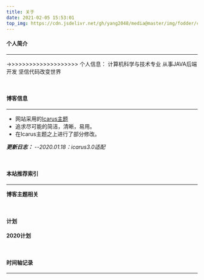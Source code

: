 ```yaml
---
title: 关于
date: 2021-02-05 15:53:01
top_img: https://cdn.jsdelivr.net/gh/yang2048/media@master/img/fodder/coffee-5037804_1280.jpg
---
```



#### 个人简介

---

->>>>>>>>>>>>>>>>>>>>
个人信息：
计算机科学与技术专业
从事JAVA后端开发
坚信代码改变世界

<br>

#### 博客信息

---
+ 网站采用的[Icarus主题](http://github.com/ppoffice/hexo-theme-icarus) 
+ 追求尽可能的简洁，清晰，易用。
+ 在Icarus主题之上进行了部分修改。

***更新日志：***
--*2020.01.18：icarus3.0适配*

<br>

#### 本站推荐索引

---
**博客主题相关**

<br>

#### 计划
**2020计划**

<br>

#### 时间轴记录

---